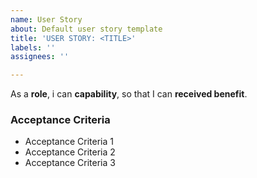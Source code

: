 ```yaml
---
name: User Story
about: Default user story template
title: 'USER STORY: <TITLE>'
labels: ''
assignees: ''

---
```


As a **role**, i can **capability**, so that I can **received benefit**.

### Acceptance Criteria

- Acceptance Criteria 1
- Acceptance Criteria 2
- Acceptance Criteria 3
